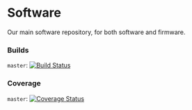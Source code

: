 # Software
Our main software repository, for both software and firmware.

### Builds
`master`: [![Build Status](https://travis-ci.org/UBC-Thunderbots/Software.svg?branch=master)](https://travis-ci.org/UBC-Thunderbots/Software)  

### Coverage
`master`: [![Coverage Status](https://coveralls.io/repos/github/UBC-Thunderbots/Software/badge.svg?branch=master)](https://coveralls.io/github/UBC-Thunderbots/Software?branch=master)
